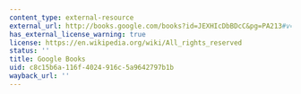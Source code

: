 ```yaml
---
content_type: external-resource
external_url: http://books.google.com/books?id=JEXHIcDbBDcC&pg=PA213#v=onepage
has_external_license_warning: true
license: https://en.wikipedia.org/wiki/All_rights_reserved
status: ''
title: Google Books
uid: c8c15b6a-116f-4024-916c-5a9642797b1b
wayback_url: ''
---
```

